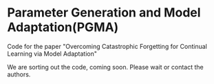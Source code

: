 # Parameter Generation and Model Adaptation(PGMA)

Code for the paper "Overcoming Catastrophic Forgetting for Continual Learning via Model Adaptation"

We are sorting out the code, coming soon. Please wait or contact the authors.
